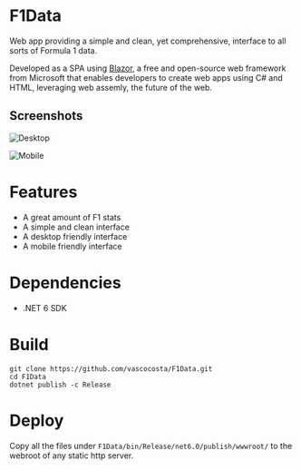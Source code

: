 # F1Data

Web app providing a simple and clean, yet comprehensive, interface to all sorts of Formula 1 data.

Developed as a SPA using [Blazor](https://dotnet.microsoft.com/en-us/apps/aspnet/web-apps/blazor), a free and open-source web framework from Microsoft that enables developers to create web apps using C# and HTML, leveraging web assemly, the future of the web.

## Screenshots

![Desktop](https://i.imgur.com/oHXVsUb.png)

![Mobile](https://i.imgur.com/Ve26TQG.jpg)

# Features

* A great amount of F1 stats
* A simple and clean interface
* A desktop friendly interface
* A mobile friendly interface

# Dependencies

* .NET 6 SDK

# Build

```
git clone https://github.com/vascocosta/F1Data.git
cd F1Data
dotnet publish -c Release
```

# Deploy

Copy all the files under `F1Data/bin/Release/net6.0/publish/wwwroot/` to the webroot of any static http server.